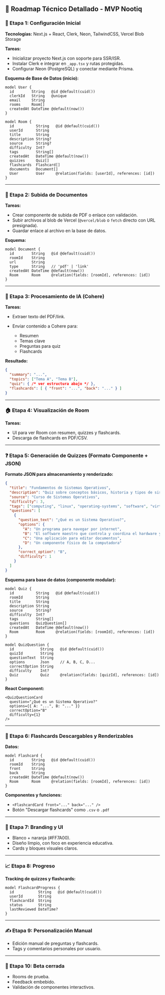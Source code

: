 ## 🧠 Roadmap Técnico Detallado - MVP Nootiq

### 🧩 Etapa 1: Configuración Inicial

**Tecnologías:** Next.js + React, Clerk, Neon, TailwindCSS, Vercel Blob Storage

**Tareas:**

* Inicializar proyecto Next.js con soporte para SSR/ISR.
* Instalar Clerk e integrar en `_app.tsx` y rutas protegidas.
* Configurar Neon (PostgreSQL) y conectar mediante Prisma.

**Esquema de Base de Datos (inicio):**

```prisma
model User {
  id        String   @id @default(cuid())
  clerkId   String   @unique
  email     String
  rooms     Room[]
  createdAt DateTime @default(now())
}

model Room {
  id          String   @id @default(cuid())
  userId      String
  title       String
  description String?
  source      String?
  difficulty  Int?
  tags        String[]
  createdAt   DateTime @default(now())
  quizzes     Quiz[]
  flashcards  Flashcard[]
  documents   Document[]
  User        User     @relation(fields: [userId], references: [id])
}
```

---

### 📂 Etapa 2: Subida de Documentos

**Tareas:**

* Crear componente de subida de PDF o enlace con validación.
* Subir archivos al blob de Vercel (`@vercel/blob` o `fetch` directo con URL presignada).
* Guardar enlace al archivo en la base de datos.

**Esquema:**

```prisma
model Document {
  id        String   @id @default(cuid())
  roomId    String
  url       String
  type      String   // 'pdf' | 'link'
  createdAt DateTime @default(now())
  Room      Room     @relation(fields: [roomId], references: [id])
}
```

---

### 🧠 Etapa 3: Procesamiento de IA (Cohere)

**Tareas:**

* Extraer texto del PDF/link.
* Enviar contenido a Cohere para:

  * Resumen
  * Temas clave
  * Preguntas para quiz
  * Flashcards

**Resultado:**

```json
{
  "summary": "...",
  "topics": ["Tema A", "Tema B"],
  "quiz": { /* ver estructura abajo */ },
  "flashcards": [ { "front": "...", "back": "..." } ]
}
```

---

### 🏠 Etapa 4: Visualización de Room

**Tareas:**

* UI para ver Room con resumen, quizzes y flashcards.
* Descarga de flashcards en PDF/CSV.

---

### ❓ Etapa 5: Generación de Quizzes (Formato Componente + JSON)

**Formato JSON para almacenamiento y renderizado:**

```json
{
  "title": "Fundamentos de Sistemas Operativos",
  "description": "Quiz sobre conceptos básicos, historia y tipos de sistemas operativos",
  "source": "Curso de Sistemas Operativos",
  "difficulty": 3,
  "tags": ["computing", "linux", "operating-systems", "software", "virtualization"],
  "questions": [
    {
      "question_text": "¿Qué es un Sistema Operativo?",
      "options": {
        "A": "Un programa para navegar por internet",
        "B": "El software maestro que controla y coordina el hardware y proporciona servicios a las aplicaciones",
        "C": "Una aplicación para editar documentos",
        "D": "Un componente físico de la computadora"
      },
      "correct_option": "B",
      "difficulty": 1
    }
  ]
}
```

**Esquema para base de datos (componente modular):**

```prisma
model Quiz {
  id          String   @id @default(cuid())
  roomId      String
  title       String
  description String
  source      String?
  difficulty  Int?
  tags        String[]
  questions   QuizQuestion[]
  createdAt   DateTime @default(now())
  Room        Room     @relation(fields: [roomId], references: [id])
}

model QuizQuestion {
  id            String   @id @default(cuid())
  quizId        String
  questionText  String
  options       Json     // A, B, C, D...
  correctOption String
  difficulty    Int?
  Quiz          Quiz     @relation(fields: [quizId], references: [id])
}
```

**React Component:**

```tsx
<QuizQuestionCard
  question="¿Qué es un Sistema Operativo?"
  options={{ A: "...", B: "..." }}
  correctOption="B"
  difficulty={1}
/>
```

---

### 📇 Etapa 6: Flashcards Descargables y Renderizables

**Datos:**

```prisma
model Flashcard {
  id        String   @id @default(cuid())
  roomId    String
  front     String
  back      String
  createdAt DateTime @default(now())
  Room      Room     @relation(fields: [roomId], references: [id])
}
```

**Componentes y funciones:**

* `<FlashcardCard front="..." back="..." />`
* Botón "Descargar flashcards" como `.csv` o `.pdf`

---

### 🎨 Etapa 7: Branding y UI

* Blanco + naranja (#FF7A00).
* Diseño limpio, con foco en experiencia educativa.
* Cards y bloques visuales claros.

---

### 📈 Etapa 8: Progreso

**Tracking de quizzes y flashcards:**

```prisma
model FlashcardProgress {
  id           String   @id @default(cuid())
  userId       String
  flashcardId  String
  status       String
  lastReviewed DateTime?
}
```

---

### ✍️ Etapa 9: Personalización Manual

* Edición manual de preguntas y flashcards.
* Tags y comentarios personales por usuario.

---

### 🚀 Etapa 10: Beta cerrada

* Rooms de prueba.
* Feedback embebido.
* Validación de componentes interactivos.
